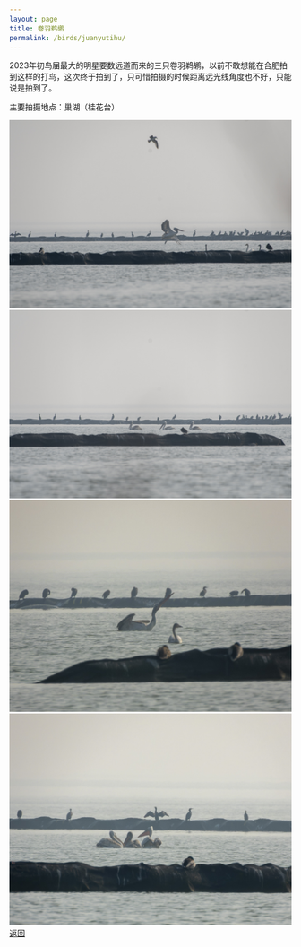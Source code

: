 ```yaml
---
layout: page
title: 卷羽鹈鹕
permalink: /birds/juanyutihu/
---
```

2023年初鸟届最大的明星要数远道而来的三只卷羽鹈鹕，以前不敢想能在合肥拍到这样的打鸟，这次终于拍到了，只可惜拍摄的时候距离远光线角度也不好，只能说是拍到了。

主要拍摄地点：巢湖（桂花台）

![](../picture/卷羽鹈鹕/DSC_7204-NEF_DxO_DeepPRIME.jpg)
![](../picture/卷羽鹈鹕/DSC_7222-NEF_DxO_DeepPRIME.jpg)
![](../picture/卷羽鹈鹕/DSCN5056-NRW_DxO_DeepPRIME.jpg)
![](../picture/卷羽鹈鹕/DSCN5060-NRW_DxO_DeepPRIME.jpg)
[返回](../../)
